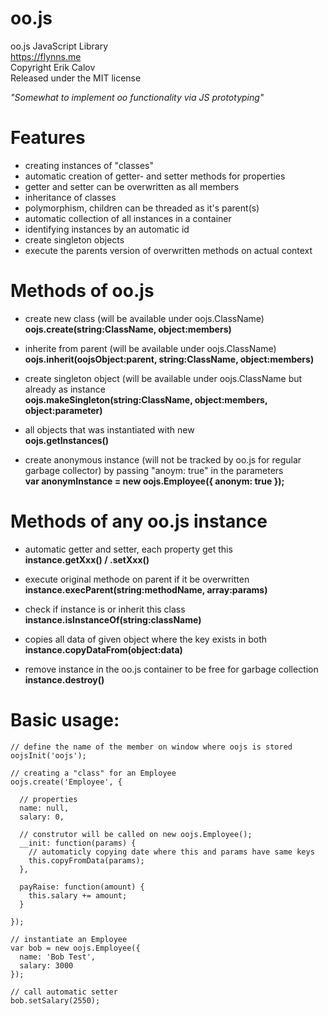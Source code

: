 # oo.js
oo.js JavaScript Library  
https://flynns.me  
Copyright Erik Calov  
Released under the MIT license  

*"Somewhat to implement oo functionality via JS prototyping"*

# Features
- creating instances of "classes"
- automatic creation of getter- and setter methods for properties
- getter and setter can be overwritten as all members
- inheritance of classes
- polymorphism, children can be threaded as it's parent(s)
- automatic collection of all instances in a container
- identifying instances by an automatic id
- create singleton objects
- execute the parents version of overwritten methods on actual context

# Methods of oo.js
- create new class (will be available under oojs.ClassName)  
**oojs.create(string:ClassName, object:members)**

- inherite from parent (will be available under oojs.ClassName)  
**oojs.inherit(oojsObject:parent, string:ClassName, object:members)**

- create singleton object (will be available under oojs.ClassName but already as instance  
**oojs.makeSingleton(string:ClassName, object:members, object:parameter)**

- all objects that was instantiated with new  
**oojs.getInstances()**

- create anonymous instance (will not be tracked by oo.js for regular garbage collector) by passing "anoym: true" in the parameters  
**var anonymInstance = new oojs.Employee({
  anonym: true
});**

# Methods of any oo.js instance
- automatic getter and setter, each property get this  
**instance.getXxx() / .setXxx()**

- execute original methode on parent if it be overwritten  
**instance.execParent(string:methodName, array:params)**

- check if instance is or inherit this class  
**instance.isInstanceOf(string:className)**

- copies all data of given object where the key exists in both  
**instance.copyDataFrom(object:data)**

- remove instance in the oo.js container to be free for garbage collection   
**instance.destroy()**


Basic usage:
============
```
// define the name of the member on window where oojs is stored  
oojsInit('oojs');

// creating a "class" for an Employee  
oojs.create('Employee', {  

  // properties  
  name: null,  
  salary: 0,  
  
  // construtor will be called on new oojs.Employee();  
  __init: function(params) {  
    // automaticly copying date where this and params have same keys  
    this.copyFromData(params);
  },
  
  payRaise: function(amount) {
    this.salary += amount;
  }
  
});

// instantiate an Employee
var bob = new oojs.Employee({
  name: 'Bob Test',
  salary: 3000
});

// call automatic setter
bob.setSalary(2550);
```

